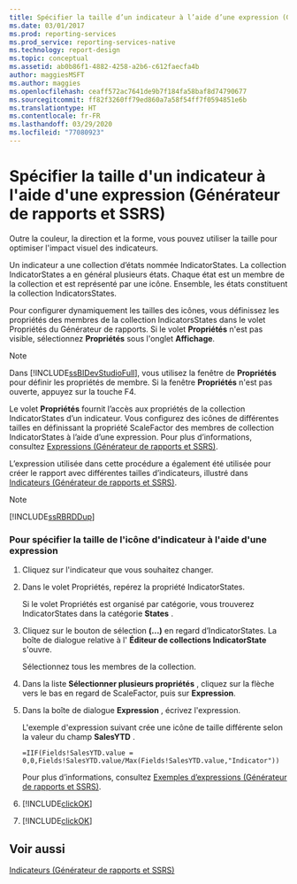 ```yaml
---
title: Spécifier la taille d’un indicateur à l’aide d’une expression (Générateur de rapports) | Microsoft Docs
ms.date: 03/01/2017
ms.prod: reporting-services
ms.prod_service: reporting-services-native
ms.technology: report-design
ms.topic: conceptual
ms.assetid: ab0b86f1-4882-4258-a2b6-c612faecfa4b
author: maggiesMSFT
ms.author: maggies
ms.openlocfilehash: ceaff572ac7641de9b7f184fa58baf8d74790677
ms.sourcegitcommit: ff82f3260ff79ed860a7a58f54ff7f0594851e6b
ms.translationtype: HT
ms.contentlocale: fr-FR
ms.lasthandoff: 03/29/2020
ms.locfileid: "77080923"
---
```

# <a name="specify-the-size-of-an-indicator-using-an-expression-report-builder-and-ssrs"></a>Spécifier la taille d'un indicateur à l'aide d'une expression (Générateur de rapports et SSRS)
  Outre la couleur, la direction et la forme, vous pouvez utiliser la taille pour optimiser l'impact visuel des indicateurs.  
  
 Un indicateur a une collection d’états nommée IndicatorStates. La collection IndicatorStates a en général plusieurs états. Chaque état est un membre de la collection et est représenté par une icône. Ensemble, les états constituent la collection IndicatorsStates.  
  
 Pour configurer dynamiquement les tailles des icônes, vous définissez les propriétés des membres de la collection IndicatorsStates dans le volet Propriétés du Générateur de rapports. Si le volet **Propriétés** n'est pas visible, sélectionnez **Propriétés** sous l'onglet **Affichage**.  
  
> [!NOTE]  
>  Dans [!INCLUDE[ssBIDevStudioFull](../../includes/ssbidevstudiofull-md.md)], vous utilisez la fenêtre de **Propriétés** pour définir les propriétés de membre. Si la fenêtre **Propriétés** n'est pas ouverte, appuyez sur la touche F4.  
  
 Le volet **Propriétés** fournit l’accès aux propriétés de la collection IndicatorStates d’un indicateur. Vous configurez des icônes de différentes tailles en définissant la propriété ScaleFactor des membres de collection IndicatorStates à l’aide d’une expression. Pour plus d’informations, consultez [Expressions &#40;Générateur de rapports et SSRS&#41;](../../reporting-services/report-design/expressions-report-builder-and-ssrs.md).  
  
 L’expression utilisée dans cette procédure a également été utilisée pour créer le rapport avec différentes tailles d’indicateurs, illustré dans [Indicateurs &#40;Générateur de rapports et SSRS&#41;](../../reporting-services/report-design/indicators-report-builder-and-ssrs.md).  
  
> [!NOTE]  
>  [!INCLUDE[ssRBRDDup](../../includes/ssrbrddup-md.md)]  
  
### <a name="to-specify-the-indicator-icon-size-using-an-expression"></a>Pour spécifier la taille de l'icône d'indicateur à l'aide d'une expression  
  
1.  Cliquez sur l'indicateur que vous souhaitez changer.  
  
2.  Dans le volet Propriétés, repérez la propriété IndicatorStates.  
  
     Si le volet Propriétés est organisé par catégorie, vous trouverez IndicatorStates dans la catégorie **States** .  
  
3.  Cliquez sur le bouton de sélection **(...)** en regard d’IndicatorStates. La boîte de dialogue relative à l' **Éditeur de collections IndicatorState** s'ouvre.  
  
     Sélectionnez tous les membres de la collection.  
  
4.  Dans la liste **Sélectionner plusieurs propriétés** , cliquez sur la flèche vers le bas en regard de ScaleFactor, puis sur **Expression**.  
  
5.  Dans la boîte de dialogue **Expression** , écrivez l'expression.  
  
     L'exemple d'expression suivant crée une icône de taille différente selon la valeur du champ **SalesYTD** .  
  
     `=IIF(Fields!SalesYTD.value = 0,0,Fields!SalesYTD.value/Max(Fields!SalesYTD.value,"Indicator"))`  
  
     Pour plus d’informations, consultez [Exemples d’expressions &#40;Générateur de rapports et SSRS&#41;](../../reporting-services/report-design/expression-examples-report-builder-and-ssrs.md).  
  
6.  [!INCLUDE[clickOK](../../includes/clickok-md.md)]  
  
7.  [!INCLUDE[clickOK](../../includes/clickok-md.md)]  
  
## <a name="see-also"></a>Voir aussi  
 [Indicateurs &#40;Générateur de rapports et SSRS&#41;](../../reporting-services/report-design/indicators-report-builder-and-ssrs.md)  
  
  
